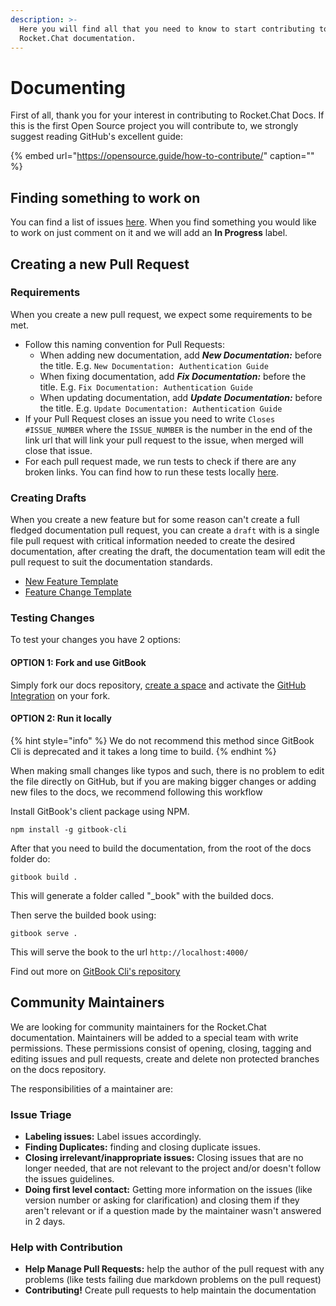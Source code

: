 ```yaml
---
description: >-
  Here you will find all that you need to know to start contributing to
  Rocket.Chat documentation.
---
```


# Documenting

First of all, thank you for your interest in contributing to Rocket.Chat Docs. If this is the first Open Source project you will contribute to, we strongly suggest reading GitHub's excellent guide:

{% embed url="https://opensource.guide/how-to-contribute/" caption="" %}

## Finding something to work on

You can find a list of issues [here](https://github.com/RocketChat/Rocket.Chat.Docs/issues). When you find something you would like to work on just comment on it and we will add an **In Progress** label.

## Creating a new Pull Request

### Requirements

When you create a new pull request, we expect some requirements to be met.

* Follow this naming convention for Pull Requests:
  * When adding new documentation, add _**New Documentation:**_ before the title. E.g. `New Documentation: Authentication Guide`
  * When fixing documentation, add _**Fix Documentation:**_ before the title. E.g. `Fix Documentation: Authentication Guide`
  * When updating documentation, add _**Update Documentation:**_ before the title. E.g. `Update Documentation: Authentication Guide`
* If your Pull Request closes an issue you need to write `Closes #ISSUE_NUMBER` where the `ISSUE_NUMBER` is the number in the end of the link url that will link your pull request to the issue, when merged will close that issue.
* For each pull request made, we run tests to check if there are any broken links. You can find how to run these tests locally [here](https://docs.rocket.chat/developer-guides/testing/#testing).

### Creating Drafts

When you create a new feature but for some reason can't create a full fledged documentation pull request, you can create a `draft` with is a single file pull request with critical information needed to create the desired documentation, after creating the draft, the documentation team will edit the pull request to suit the documentation standards.

* [New Feature Template](new-feature-draft.md)
* [Feature Change Template](feature-change-draft.md)

### Testing Changes

To test your changes you have 2 options:

#### OPTION 1: Fork and use GitBook

Simply fork our docs repository, [create a space](https://docs.gitbook.com/getting-started/quick-start) and activate the [GitHub Integration](https://docs.gitbook.com/integrations/github) on your fork.

#### OPTION 2: Run it locally

{% hint style="info" %}
We do not recommend this method since GitBook Cli is deprecated and it takes a long time to build.
{% endhint %}

When making small changes like typos and such, there is no problem to edit the file directly on GitHub, but if you are making bigger changes or adding new files to the docs, we recommend following this workflow

Install GitBook's client package using NPM.

```text
npm install -g gitbook-cli
```

After that you need to build the documentation, from the root of the docs folder do:

```text
gitbook build .
```

This will generate a folder called "\_book" with the builded docs.

Then serve the builded book using:

```text
gitbook serve .
```

This will serve the book to the url `http://localhost:4000/`

Find out more on [GitBook Cli's repository](https://github.com/GitbookIO/gitbook-cli)

## Community Maintainers

We are looking for community maintainers for the Rocket.Chat documentation. Maintainers will be added to a special team with write permissions. These permissions consist of opening, closing, tagging and editing issues and pull requests, create and delete non protected branches on the docs repository.

The responsibilities of a maintainer are:

### Issue Triage

* **Labeling issues:** Label issues accordingly.
* **Finding Duplicates:** finding and closing duplicate issues.
* **Closing irrelevant/inappropriate issues:** Closing issues that are no longer needed, that are not relevant to the project and/or doesn't follow the issues guidelines.
* **Doing first level contact:** Getting more information on the issues \(like version number or asking for clarification\) and closing them if they aren't relevant or if a question made by the maintainer wasn't answered in 2 days.

### Help with Contribution

* **Help Manage Pull Requests:** help the author of the pull request with any problems \(like tests failing due markdown problems on the pull request\)
* **Contributing!** Create pull requests to help maintain the documentation

